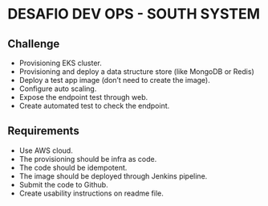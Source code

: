 # DESAFIO DEV OPS - SOUTH SYSTEM

## Challenge
* Provisioning EKS cluster. 
* Provisioning and deploy a data structure store (like MongoDB or Redis)
* Deploy a test app image (don’t need to create the image). 
* Configure auto scaling. 
* Expose the endpoint test through web. 
* Create automated test to check the endpoint. 

## Requirements
* Use AWS cloud. 
* The provisioning should be infra as code. 
* The code should be idempotent. 
* The image should be deployed through Jenkins pipeline. 
* Submit the code to Github. 
* Create usability instructions on readme file.
